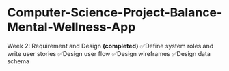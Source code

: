 # Computer-Science-Project-Balance-Mental-Wellness-App

Week 2: Requirement and Design **(completed)**
✅Define system roles and write user stories
✅Design user flow
✅Design wireframes
✅Design data schema
